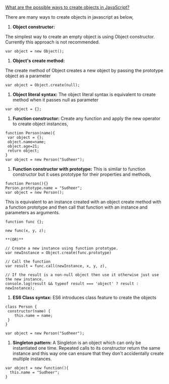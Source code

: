 [What are the possible ways to create objects in JavaScript?](https://github.com/surrajjha/javascript-interview-questions#what-are-the-possible-ways-to-create-objects-in-javascript)

There are many ways to create objects in javascript as below,

1. **Object constructor:**

The simplest way to create an empty object is using Object constructor. Currently this approach is not recommended.

```
var object = new Object();
```

1. **Object's create method:**

The create method of Object creates a new object by passing the prototype object as a parameter

```
var object = Object.create(null);
```

1. **Object literal syntax:** The object literal syntax is equivalent to create method when it passes null as parameter

```
var object = {};
```

1. **Function constructor:** Create any function and apply the new operator to create object instances,

```
function Person(name){
 var object = {};
 object.name=name;
 object.age=21;
 return object;
}
var object = new Person("Sudheer");
```

1. **Function constructor with prototype:** This is similar to function constructor but it uses prototype for their properties and methods,

```
function Person(){}
Person.prototype.name = "Sudheer";
var object = new Person();
```

This is equivalent to an instance created with an object create method with a function prototype and then call that function with an instance and parameters as arguments.

```
function func {};

new func(x, y, z);

**(OR)**

// Create a new instance using function prototype.
var newInstance = Object.create(func.prototype)

// Call the function
var result = func.call(newInstance, x, y, z),

// If the result is a non-null object then use it otherwise just use the new instance.
console.log(result && typeof result === 'object' ? result : newInstance);
```

1. **ES6 Class syntax:** ES6 introduces class feature to create the objects

```
class Person {
 constructor(name) {
    this.name = name;
 }
}

var object = new Person("Sudheer");
```

1. **Singleton pattern:** A Singleton is an object which can only be instantiated one time. Repeated calls to its constructor return the same instance and this way one can ensure that they don't accidentally create multiple instances.

```
var object = new function(){
  this.name = "Sudheer";
}
```
